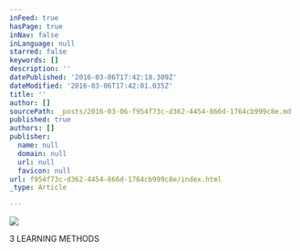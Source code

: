 ```yaml
---
inFeed: true
hasPage: true
inNav: false
inLanguage: null
starred: false
keywords: []
description: ''
datePublished: '2016-03-06T17:42:18.309Z'
dateModified: '2016-03-06T17:42:01.035Z'
title: ''
author: []
sourcePath: _posts/2016-03-06-f954f73c-d362-4454-866d-1764cb999c8e.md
published: true
authors: []
publisher:
  name: null
  domain: null
  url: null
  favicon: null
url: f954f73c-d362-4454-866d-1764cb999c8e/index.html
_type: Article

---
```

![](https://the-grid-user-content.s3-us-west-2.amazonaws.com/0108d5f0-e394-45ba-9d70-7046208c807a.jpg)

3 LEARNING METHODS